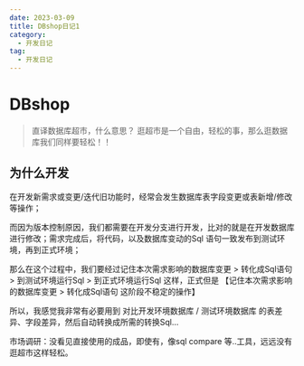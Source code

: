 ```yaml
---
date: 2023-03-09
title: DBshop日记1
category: 
  - 开发日记
tag:
  - 开发日记
---
```

# DBshop

> 直译数据库超市，什么意思？ 逛超市是一个自由，轻松的事，那么逛数据库我们同样要轻松！！

## 为什么开发
在开发新需求或变更/迭代旧功能时，经常会发生数据库表字段变更或表新增/修改等操作；

而因为版本控制原因，我们都需要在开发分支进行开发，比对的就是在开发数据库进行修改；需求完成后，将代码，以及数据库变动的Sql
语句一致发布到测试环境，再到正式环境；

那么在这个过程中，我们要经过记住本次需求影响的数据库变更 > 转化成Sql语句 > 到测试环境运行Sql > 到正式环境运行Sql
这样，正式但是 【记住本次需求影响的数据库变更 > 转化成Sql语句 这阶段不稳定的操作】

所以，我感觉我非常有必要用到 对比开发环境数据库 / 测试环境数据库 的表差异、字段差异，然后自动转换成所需的转换Sql...

市场调研：没看见直接使用的成品，即使有，像sql compare 等..工具，远远没有逛超市这样轻松。

